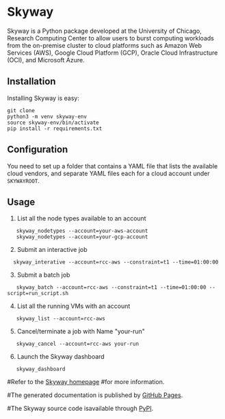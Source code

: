 # Skyway

Skyway is a Python package developed at the University of Chicago, Research Computing Center to allow users to burst computing workloads from the on-premise cluster to cloud platforms such as Amazon Web Services (AWS), Google Cloud Platform (GCP), Oracle Cloud Infrastructure (OCI), and Microsoft Azure. 

## Installation

Installing Skyway is easy:

```
git clone 
python3 -m venv skyway-env
source skyway-env/bin/activate 
pip install -r requirements.txt
```

## Configuration

You need to set up a folder that contains a YAML file that lists the available cloud vendors, and separate YAML files each for a cloud account under `SKYWAYROOT`.

## Usage

1) List all the node types available to an account
```
   skyway_nodetypes --account=your-aws-account
   skyway_nodetypes --account=your-gcp-account
```

2) Submit an interactive job

```
  skyway_interative --account=rcc-aws --constraint=t1 --time=01:00:00
```


3) Submit a batch job
```
   skyway_batch --account=rcc-aws --constraint=t1 --time=01:00:00 --script=run_script.sh
```

4) List all the running VMs with an account
```
   skyway_list --account=rcc-aws
```

5) Cancel/terminate a job with Name "your-run"
```
   skyway_cancel --account=rcc-aws your-run
```

6) Launch the Skyway dashboard
```
   skyway_dashboard
```

#Refer to the [Skyway homepage](https://cloud-skyway.rcc.uchicago.edu/)
#for more information.

#The generated documentation is published by [GitHub Pages](https://ndtrung81.github.io/skyway/).

#The Skyway source code isavailable through [PyPI](https://pypi.org/project/Skyway-cloud/).
